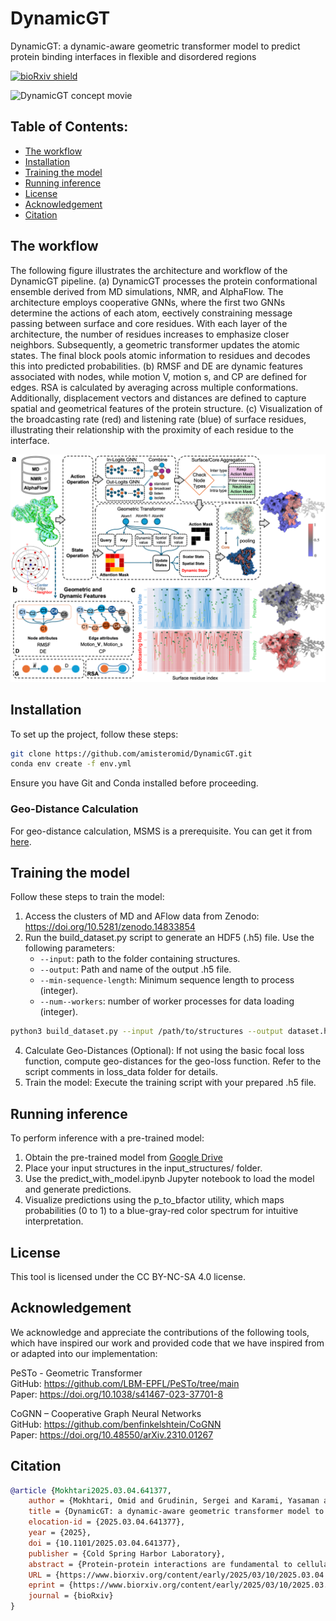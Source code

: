 # DynamicGT
DynamicGT: a dynamic-aware geometric transformer model to predict protein binding interfaces in flexible and disordered regions

[![bioRxiv shield](https://img.shields.io/badge/bioRxiv-1709.01233-green.svg?style=flat)](https://www.biorxiv.org/content/10.1101/2025.03.04.641377v1)

![DynamicGT concept movie](states.gif)

## Table of Contents: 
- [The workflow](#The-workflow)
- [Installation](#Installation)
- [Training the model](#Training-the-model)
- [Running inference](#Running-inference)
- [License](#License)
- [Acknowledgement](#Acknowledgement)
- [Citation](#Citation)

## The workflow
The following figure illustrates the architecture and workflow of the DynamicGT pipeline. (a) DynamicGT processes the protein conformational ensemble derived from MD simulations, NMR, and AlphaFlow. The architecture employs cooperative GNNs, where the first two GNNs determine the actions of each atom, eectively constraining message passing between surface and core residues. With each layer of the architecture, the number of residues increases to emphasize closer neighbors. Subsequently, a geometric transformer updates the atomic states. The final block pools atomic information to residues and decodes this into predicted probabilities. (b) RMSF and DE are dynamic features associated with nodes, while motion V, motion s, and CP are defined for edges. RSA is calculated by averaging across multiple conformations. Additionally, displacement vectors and distances are defined to capture spatial and geometrical features of the protein structure. (c) Visualization of the broadcasting rate (red) and listening rate (blue) of surface residues, illustrating their relationship with the proximity of each residue to the interface.

![DynamicGT concept workflow](Arch.png)

## **Installation**
To set up the project, follow these steps:

```bash
git clone https://github.com/amisteromid/DynamicGT.git
conda env create -f env.yml
```
Ensure you have Git and Conda installed before proceeding.
### **Geo-Distance Calculation**
For geo-distance calculation, MSMS is a prerequisite. You can get it from [here](https://ccsb.scripps.edu/msms/downloads/).

## **Training the model**
Follow these steps to train the model:
1. Access the clusters of MD and AFlow data from Zenodo:
https://doi.org/10.5281/zenodo.14833854
2. Run the build_dataset.py script to generate an HDF5 (.h5) file. Use the following parameters:
   - ``--input``: path to the folder containing structures.
   - ``--output``: Path and name of the output .h5 file.
   - ``--min-sequence-length``:  Minimum sequence length to process (integer).
   - ``--num--workers``:  number of worker processes for data loading (integer).
```bash
python3 build_dataset.py --input /path/to/structures --output dataset.h5 --min-sequence-length 10 --num-workers 4
```
4. Calculate Geo-Distances (Optional):
If not using the basic focal loss function, compute geo-distances for the geo-loss function. Refer to the script comments in loss_data folder for details.
5. Train the model:
Execute the training script with your prepared .h5 file.

## **Running inference**
To perform inference with a pre-trained model:
1. Obtain the pre-trained model from [Google Drive](https://drive.google.com/file/d/1puehNHhu6JSjH-ZZetdNaVo6ftU-Oj1x/view?usp=sharing)
2. Place your input structures in the input_structures/ folder.
3. Use the predict_with_model.ipynb Jupyter notebook to load the model and generate predictions.
4. Visualize predictions using the p_to_bfactor utility, which maps probabilities (0 to 1) to a blue-gray-red color spectrum for intuitive interpretation.

## **License**
This tool is licensed under the CC BY-NC-SA 4.0 license.

## **Acknowledgement**
We acknowledge and appreciate the contributions of the following tools, which have inspired our work and provided code that we have inspired from or adapted into our implementation:

PeSTo - Geometric Transformer<br>
GitHub: https://github.com/LBM-EPFL/PeSTo/tree/main<br>
Paper: https://doi.org/10.1038/s41467-023-37701-8<br>

CoGNN – Cooperative Graph Neural Networks<br>
GitHub: https://github.com/benfinkelshtein/CoGNN<br>
Paper: https://doi.org/10.48550/arXiv.2310.01267<br>

## **Citation**
```bibtex
@article {Mokhtari2025.03.04.641377,
	author = {Mokhtari, Omid and Grudinin, Sergei and Karami, Yasaman and Khakzad, Hamed},
	title = {DynamicGT: a dynamic-aware geometric transformer model to predict protein binding interfaces in flexible and disordered regions},
	elocation-id = {2025.03.04.641377},
	year = {2025},
	doi = {10.1101/2025.03.04.641377},
	publisher = {Cold Spring Harbor Laboratory},
	abstract = {Protein-protein interactions are fundamental to cellular processes, yet existing deep learning approaches for binding site prediction often rely on static structures, limiting their performance when disordered or flexible regions are involved. To address this, we introduce a novel dynamic-aware method for predicting protein-protein binding sites by integrating conformational dynamics into a cooperative graph neural network (Co-GNN) architecture with a geometric transformer (GT). Our approach uniquely encodes dynamic features at both the node (atom) and edge (interaction) levels, and consider both bound and unbound states to enhance model generalization. The dynamic regulation of message passing between core and surface residues optimizes the identification of critical interactions for efficient information transfer. We trained our model on an extensive overall 1-ms molecular dynamics simulations dataset across multiple benchmarks as the gold standard and further extended it by adding generated conformations by AlphaFlow. Comprehensive evaluation on diverse independent datasets containing disordered, transient, and unbound structures showed that incorporating dynamic features in cooperative architecture significantly boosts prediction accuracy when flexibility matters, and requires substantially less amount of data than leading static models.Competing Interest StatementThe authors have declared no competing interest.},
	URL = {https://www.biorxiv.org/content/early/2025/03/10/2025.03.04.641377},
	eprint = {https://www.biorxiv.org/content/early/2025/03/10/2025.03.04.641377.full.pdf},
	journal = {bioRxiv}
}
```

